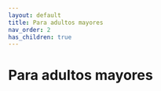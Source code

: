 ```yaml
---
layout: default
title: Para adultos mayores
nav_order: 2
has_children: true
---
```


# Para adultos mayores